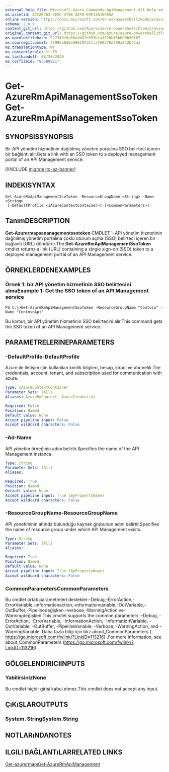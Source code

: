 ```yaml
---
external help file: Microsoft.Azure.Commands.ApiManagement.dll-Help.xml
ms.assetid: A7CABC63-2E9C-474B-A4F0-69F13A16F65A
online version: https://docs.microsoft.com/en-us/powershell/module/azurerm.apimanagement/get-azurermapimanagementssotoken
schema: 2.0.0
content_git_url: https://github.com/Azure/azure-powershell/blob/preview/src/ResourceManager/ApiManagement/Commands.ApiManagement/help/Get-AzureRmApiManagementSsoToken.md
original_content_git_url: https://github.com/Azure/azure-powershell/blob/preview/src/ResourceManager/ApiManagement/Commands.ApiManagement/help/Get-AzureRmApiManagementSsoToken.md
ms.openlocfilehash: 927343f6a80edb82b933bfa382bbf6b690b90f07
ms.sourcegitcommit: f599b50d5e980197d1fca769378df90a842b42a1
ms.translationtype: MT
ms.contentlocale: tr-TR
ms.lasthandoff: 08/20/2020
ms.locfileid: "93589921"
---
```

# <span data-ttu-id="5de37-101">Get-AzureRmApiManagementSsoToken</span><span class="sxs-lookup"><span data-stu-id="5de37-101">Get-AzureRmApiManagementSsoToken</span></span>

## <span data-ttu-id="5de37-102">SYNOPSIS</span><span class="sxs-lookup"><span data-stu-id="5de37-102">SYNOPSIS</span></span>
<span data-ttu-id="5de37-103">Bir API yönetim hizmetinin dağıtılmış yönetim portalına SSO belirteci içeren bir bağlantı alır.</span><span class="sxs-lookup"><span data-stu-id="5de37-103">Gets a link with an SSO token to a deployed management portal of an API Management service.</span></span>

[!INCLUDE [migrate-to-az-banner](../../includes/migrate-to-az-banner.md)]

## <span data-ttu-id="5de37-104">INDEKI</span><span class="sxs-lookup"><span data-stu-id="5de37-104">SYNTAX</span></span>

```
Get-AzureRmApiManagementSsoToken -ResourceGroupName <String> -Name <String>
 [-DefaultProfile <IAzureContextContainer>] [<CommonParameters>]
```

## <span data-ttu-id="5de37-105">Tanım</span><span class="sxs-lookup"><span data-stu-id="5de37-105">DESCRIPTION</span></span>
<span data-ttu-id="5de37-106">**Get-Azurermapsananagementssotoken** CMDLET 'ı API yönetim hizmetinin dağıtılmış yönetim portalına çoklu oturum açma (SSO) belirteci içeren bir bağlantı (URL) döndürür.</span><span class="sxs-lookup"><span data-stu-id="5de37-106">The **Get-AzureRmApiManagementSsoToken** cmdlet returns a link (URL) containing a single sign-on (SSO) token to a deployed management portal of an API Management service.</span></span>

## <span data-ttu-id="5de37-107">ÖRNEKLERDEN</span><span class="sxs-lookup"><span data-stu-id="5de37-107">EXAMPLES</span></span>

### <span data-ttu-id="5de37-108">Örnek 1: bir API yönetim hizmetinin SSO belirtecini alma</span><span class="sxs-lookup"><span data-stu-id="5de37-108">Example 1: Get the SSO token of an API Management service</span></span>
```
PS C:\>Get-AzureRmApiManagementSsoToken -ResourceGroupName "Contoso" -Name "ContosoApi"
```

<span data-ttu-id="5de37-109">Bu komut, bir API yönetim hizmetinin SSO belirtecini alır.</span><span class="sxs-lookup"><span data-stu-id="5de37-109">This command gets the SSO token of an API Management service.</span></span>

## <span data-ttu-id="5de37-110">PARAMETRELERINE</span><span class="sxs-lookup"><span data-stu-id="5de37-110">PARAMETERS</span></span>

### <span data-ttu-id="5de37-111">-DefaultProfile</span><span class="sxs-lookup"><span data-stu-id="5de37-111">-DefaultProfile</span></span>
<span data-ttu-id="5de37-112">Azure ile iletişim için kullanılan kimlik bilgileri, hesap, kiracı ve abonelik.</span><span class="sxs-lookup"><span data-stu-id="5de37-112">The credentials, account, tenant, and subscription used for communication with azure.</span></span>
 
```yaml
Type: IAzureContextContainer
Parameter Sets: (All)
Aliases: AzureRmContext, AzureCredential

Required: False
Position: Named
Default value: None
Accept pipeline input: False
Accept wildcard characters: False
```

### <span data-ttu-id="5de37-113">-Ad</span><span class="sxs-lookup"><span data-stu-id="5de37-113">-Name</span></span>
<span data-ttu-id="5de37-114">API yönetim örneğinin adını belirtir.</span><span class="sxs-lookup"><span data-stu-id="5de37-114">Specifies the name of the API Management instance.</span></span>

```yaml
Type: String
Parameter Sets: (All)
Aliases: 

Required: True
Position: Named
Default value: None
Accept pipeline input: True (ByPropertyName)
Accept wildcard characters: False
```

### <span data-ttu-id="5de37-115">-ResourceGroupName</span><span class="sxs-lookup"><span data-stu-id="5de37-115">-ResourceGroupName</span></span>
<span data-ttu-id="5de37-116">API yönetiminin altında bulunduğu kaynak grubunun adını belirtir.</span><span class="sxs-lookup"><span data-stu-id="5de37-116">Specifies the name of resource group under which API Management exists.</span></span>

```yaml
Type: String
Parameter Sets: (All)
Aliases: 

Required: True
Position: Named
Default value: None
Accept pipeline input: True (ByPropertyName)
Accept wildcard characters: False
```

### <span data-ttu-id="5de37-117">CommonParameters</span><span class="sxs-lookup"><span data-stu-id="5de37-117">CommonParameters</span></span>
<span data-ttu-id="5de37-118">Bu cmdlet ortak parametreleri destekler:-Debug,-ErrorAction,-ErrorVariable,-ınformationaction,-ınformationvariable,-OutVariable,-OutBuffer,-Pipelinedeğişken,-verbose,-WarningAction ve-Warningdeğişken.</span><span class="sxs-lookup"><span data-stu-id="5de37-118">This cmdlet supports the common parameters: -Debug, -ErrorAction, -ErrorVariable, -InformationAction, -InformationVariable, -OutVariable, -OutBuffer, -PipelineVariable, -Verbose, -WarningAction, and -WarningVariable.</span></span> <span data-ttu-id="5de37-119">Daha fazla bilgi için bkz about_CommonParameters ( https://go.microsoft.com/fwlink/?LinkID=113216) .</span><span class="sxs-lookup"><span data-stu-id="5de37-119">For more information, see about_CommonParameters (https://go.microsoft.com/fwlink/?LinkID=113216).</span></span>

## <span data-ttu-id="5de37-120">GÖLGELENDIRICI</span><span class="sxs-lookup"><span data-stu-id="5de37-120">INPUTS</span></span>

### <span data-ttu-id="5de37-121">Yabilirsiniz</span><span class="sxs-lookup"><span data-stu-id="5de37-121">None</span></span>
<span data-ttu-id="5de37-122">Bu cmdlet hiçbir girişi kabul etmez.</span><span class="sxs-lookup"><span data-stu-id="5de37-122">This cmdlet does not accept any input.</span></span>

## <span data-ttu-id="5de37-123">ÇıKıŞLAR</span><span class="sxs-lookup"><span data-stu-id="5de37-123">OUTPUTS</span></span>

### <span data-ttu-id="5de37-124">System. String</span><span class="sxs-lookup"><span data-stu-id="5de37-124">System.String</span></span>

## <span data-ttu-id="5de37-125">NOTLARıNDA</span><span class="sxs-lookup"><span data-stu-id="5de37-125">NOTES</span></span>

## <span data-ttu-id="5de37-126">ILGILI BAĞLANTıLAR</span><span class="sxs-lookup"><span data-stu-id="5de37-126">RELATED LINKS</span></span>

[<span data-ttu-id="5de37-127">Get-azurermapı</span><span class="sxs-lookup"><span data-stu-id="5de37-127">Get-AzureRmApiManagement</span></span>](./Get-AzureRmApiManagement.md)


